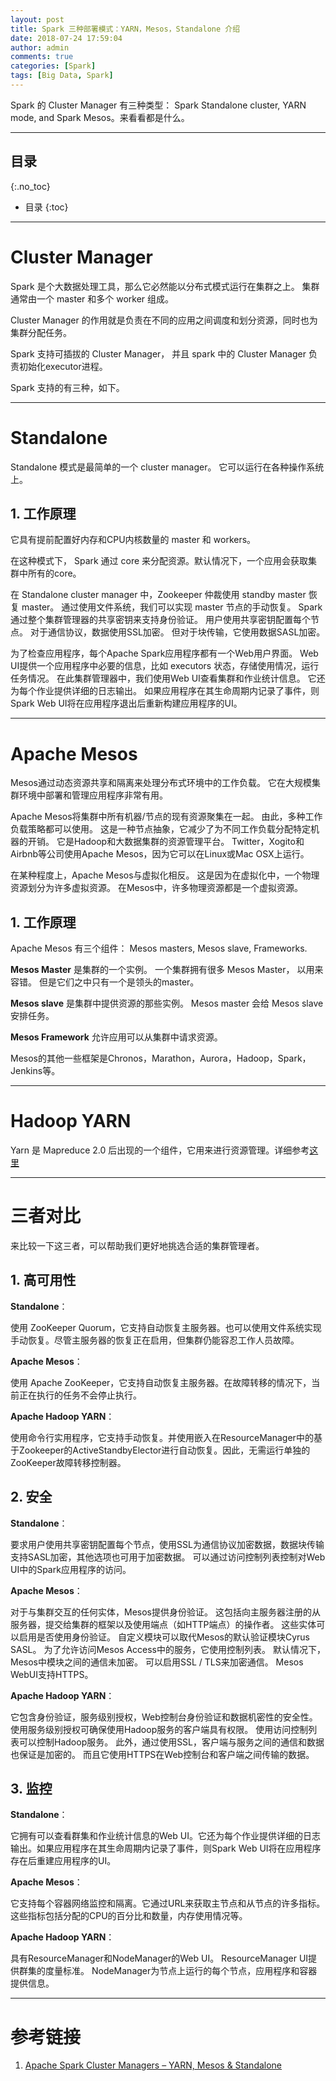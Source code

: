 ```yaml
---
layout: post
title: Spark 三种部署模式：YARN，Mesos，Standalone 介绍
date: 2018-07-24 17:59:04
author: admin
comments: true
categories: [Spark]
tags: [Big Data, Spark]
---
```


Spark 的 Cluster Manager 有三种类型： Spark Standalone cluster, YARN mode, and Spark Mesos。来看看都是什么。

<!-- more -->

---
## 目录
{:.no_toc}

* 目录
{:toc}
---

# Cluster Manager

Spark 是个大数据处理工具，那么它必然能以分布式模式运行在集群之上。 集群通常由一个 master 和多个 worker 组成。

Cluster Manager 的作用就是负责在不同的应用之间调度和划分资源，同时也为集群分配任务。

Spark 支持可插拔的 Cluster Manager， 并且 spark 中的 Cluster Manager 负责初始化executor进程。

Spark 支持的有三种，如下。

---

# Standalone

Standalone 模式是最简单的一个 cluster manager。 它可以运行在各种操作系统上。

## 1. 工作原理

它具有提前配置好内存和CPU内核数量的 master 和 workers。

在这种模式下， Spark 通过 core 来分配资源。默认情况下，一个应用会获取集群中所有的core。

在 Standalone cluster manager 中，Zookeeper 仲裁使用 standby master 恢复 master。 
通过使用文件系统，我们可以实现 master 节点的手动恢复。 
Spark通过整个集群管理器的共享密钥来支持身份验证。
用户使用共享密钥配置每个节点。 对于通信协议，数据使用SSL加密。 但对于块传输，它使用数据SASL加密。

为了检查应用程序，每个Apache Spark应用程序都有一个Web用户界面。 
Web UI提供一个应用程序中必要的信息，比如 executors 状态，存储使用情况，运行任务情况。
在此集群管理器中，我们使用Web UI查看集群和作业统计信息。 它还为每个作业提供详细的日志输出。 
如果应用程序在其生命周期内记录了事件，则Spark Web UI将在应用程序退出后重新构建应用程序的UI。

---

# Apache Mesos

Mesos通过动态资源共享和隔离来处理分布式环境中的工作负载。 
它在大规模集群环境中部署和管理应用程序非常有用。 

Apache Mesos将集群中所有机器/节点的现有资源聚集在一起。 由此，多种工作负载策略都可以使用。
这是一种节点抽象，它减少了为不同工作负载分配特定机器的开销。 
它是Hadoop和大数据集群的资源管理平台。 Twitter，Xogito和Airbnb等公司使用Apache Mesos，因为它可以在Linux或Mac OSX上运行。

在某种程度上，Apache Mesos与虚拟化相反。 
这是因为在虚拟化中，一个物理资源划分为许多虚拟资源。 在Mesos中，许多物理资源都是一个虚拟资源。

## 1. 工作原理

Apache Mesos 有三个组件： Mesos masters, Mesos slave, Frameworks.

**Mesos Master** 是集群的一个实例。 一个集群拥有很多 Mesos Master， 以用来容错。 但是它们之中只有一个是领头的master。

**Mesos slave** 是集群中提供资源的那些实例。 Mesos master 会给 Mesos slave 安排任务。

**Mesos Framework** 允许应用可以从集群中请求资源。

Mesos的其他一些框架是Chronos，Marathon，Aurora，Hadoop，Spark，Jenkins等。

---

# Hadoop YARN

Yarn 是 Mapreduce 2.0 后出现的一个组件，它用来进行资源管理。详细参考[这里](/Hadoop-Yarn)

---

# 三者对比

来比较一下这三者，可以帮助我们更好地挑选合适的集群管理者。

## 1. 高可用性

**Standalone**： 

使用 ZooKeeper Quorum，它支持自动恢复主服务器。也可以使用文件系统实现手动恢复。尽管主服务器的恢复正在启用，但集群仍能容忍工作人员故障。

**Apache Mesos**： 

使用 Apache ZooKeeper，它支持自动恢复主服务器。在故障转移的情况下，当前正在执行的任务不会停止执行。

**Apache Hadoop YARN**： 

使用命令行实用程序，它支持手动恢复。并使用嵌入在ResourceManager中的基于Zookeeper的ActiveStandbyElector进行自动恢复。因此，无需运行单独的ZooKeeper故障转移控制器。

## 2. 安全

**Standalone**： 

要求用户使用共享密钥配置每个节点，使用SSL为通信协议加密数据，数据块传输支持SASL加密，其他选项也可用于加密数据。 可以通过访问控制列表控制对Web UI中的Spark应用程序的访问。

**Apache Mesos**： 

对于与集群交互的任何实体，Mesos提供身份验证。 这包括向主服务器注册的从服务器，提交给集群的框架以及使用端点（如HTTP端点）的操作者。 
这些实体可以启用是否使用身份验证。 
自定义模块可以取代Mesos的默认验证模块Cyrus SASL。
为了允许访问Mesos Access中的服务，它使用控制列表。 默认情况下，Mesos中模块之间的通信未加密。 可以启用SSL / TLS来加密通信。 Mesos WebUI支持HTTPS。

**Apache Hadoop YARN**： 

它包含身份验证，服务级别授权，Web控制台身份验证和数据机密性的安全性。
使用服务级别授权可确保使用Hadoop服务的客户端具有权限。 使用访问控制列表可以控制Hadoop服务。 
此外，通过使用SSL，客户端与服务之间的通信和数据也保证是加密的。 而且它使用HTTPS在Web控制台和客户端之间传输的数据。

## 3. 监控 

**Standalone**： 

它拥有可以查看群集和作业统计信息的Web UI。它还为每个作业提供详细的日志输出。如果应用程序在其生命周期内记录了事件，则Spark Web UI将在应用程序存在后重建应用程序的UI。

**Apache Mesos**： 

它支持每个容器网络监控和隔离。它通过URL来获取主节点和从节点的许多指标。这些指标包括分配的CPU的百分比和数量，内存使用情况等。

**Apache Hadoop YARN**： 

具有ResourceManager和NodeManager的Web UI。 ResourceManager UI提供群集的度量标准。 NodeManager为节点上运行的每个节点，应用程序和容器提供信息。

---

# 参考链接

1. [Apache Spark Cluster Managers – YARN, Mesos & Standalone](https://data-flair.training/blogs/apache-spark-cluster-managers-tutorial/)